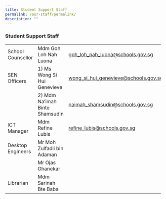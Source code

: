 ```yaml
---
title: Student Support Staff
permalink: /our-staff/permalink/
description: ""
---
```

### Student Support Staff

|  |  |  |
| --- | --- | --- |
| School Counsellor | Mdm Goh Loh Nah Luona | [goh\_loh\_nah\_luona@schools.gov.sg](mailto:goh_loh_nah_luona@schools.gov.sg) |
| SEN Officers | 1) Ms Wong Si Hui Genevieve | [wong\_si\_hui\_genevieve@schools.gov.sg](mailto:wong_si_hui_genevieve@schools.gov.sg) |
|  | 2) Mdm Na’imah Binte Shamsudin | [naimah\_shamsudin@schools.gov.sg](mailto:naimah_shamsudin@schools.gov.sg) |
| ICT Manager | Mdm Refine Lubis | [refine\_lubis@schools.gov.sg](mailto:refine_lubis@schools.gov.sg) |
|Desktop Engineers| Mr Moh Zulfadli bin Adaman||
||Mr Ojas Ghanekar||
|Librarian|Mdm Sarinah Bte Baba||